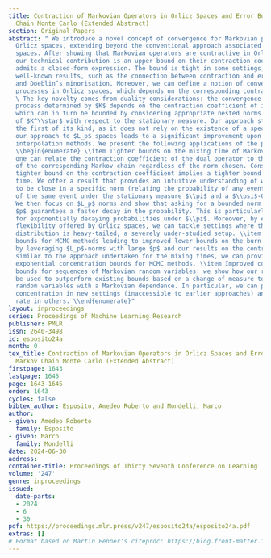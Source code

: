 ```yaml
---
title: Contraction of Markovian Operators in Orlicz Spaces and Error Bounds for Markov
  Chain Monte Carlo (Extended Abstract)
section: Original Papers
abstract: " We introduce a novel concept of convergence for Markovian processes within
  Orlicz spaces, extending beyond the conventional approach associated with $L_p$
  spaces. After showing that Markovian operators are contractive in Orlicz spaces,
  our technical contribution is an upper bound on their contraction coefficient, which
  admits a closed-form expression. The bound is tight in some settings, and it recovers
  well-known results, such as the connection between contraction and ergodicity, ultra-mixing
  and Doeblin’s minorisation. Moreover, we can define a notion of convergence of Markov
  processes in Orlicz spaces, which depends on the corresponding contraction coefficient.
  \ The key novelty comes from duality considerations: the convergence of a Markovian
  process determined by $K$ depends on the contraction coefficient of its dual $K^\\star$,
  which can in turn be bounded by considering appropriate nested norms of densities
  of $K^\\star$ with respect to the stationary measure. Our approach stands out as
  the first of its kind, as it does not rely on the existence of a spectral gap. Specialising
  our approach to $L_p$ spaces leads to a significant improvement upon classical Riesz-Thorin’s
  interpolation methods. We present the following applications of the proposed framework:
  \\begin{enumerate} \\item Tighter bounds on the mixing time of Markovian processes:
  one can relate the contraction coefficient of the dual operator to the mixing time
  of the corresponding Markov chain regardless of the norm chosen. Consequently, our
  tighter bound on the contraction coefficient implies a tighter bound on the mixing
  time. We offer a result that provides an intuitive understanding of what it means
  to be close in a specific norm (relating the probability of any event with the probability
  of the same event under the stationary measure $\\pi$ and a $\\psi$-Orlicz/Amemiya-norm).
  We then focus on $L_p$ norms and show that asking for a bounded norm with larger
  $p$ guarantees a faster decay in the probability. This is particularly relevant
  for exponentially decaying probabilities under $\\pi$. Moreover, by exploiting the
  flexibility offered by Orlicz spaces, we can tackle settings where the stationary
  distribution is heavy-tailed, a severely under-studied setup. \\item Improved concentration
  bounds for MCMC methods leading to improved lower bounds on the burn-in period:
  by leveraging $L_p$-norms with large $p$ and our results on the contraction coefficient,
  similar to the approach undertaken for the mixing times, we can provide improved
  exponential concentration bounds for MCMC methods. \\item Improved concentration
  bounds for sequences of Markovian random variables: we show how our results can
  be used to outperform existing bounds based on a change of measure technique for
  random variables with a Markovian dependence. In particular, we can prove exponential
  concentration in new settings (inaccessible to earlier approaches) and improve the
  rate in others. \\end{enumerate}"
layout: inproceedings
series: Proceedings of Machine Learning Research
publisher: PMLR
issn: 2640-3498
id: esposito24a
month: 0
tex_title: Contraction of Markovian Operators in Orlicz Spaces and Error Bounds for
  Markov Chain Monte Carlo (Extended Abstract)
firstpage: 1643
lastpage: 1645
page: 1643-1645
order: 1643
cycles: false
bibtex_author: Esposito, Amedeo Roberto and Mondelli, Marco
author:
- given: Amedeo Roberto
  family: Esposito
- given: Marco
  family: Mondelli
date: 2024-06-30
address:
container-title: Proceedings of Thirty Seventh Conference on Learning Theory
volume: '247'
genre: inproceedings
issued:
  date-parts:
  - 2024
  - 6
  - 30
pdf: https://proceedings.mlr.press/v247/esposito24a/esposito24a.pdf
extras: []
# Format based on Martin Fenner's citeproc: https://blog.front-matter.io/posts/citeproc-yaml-for-bibliographies/
---
```

